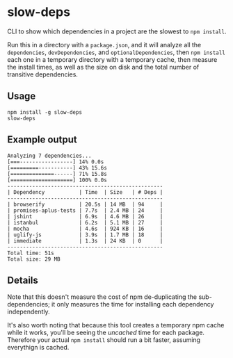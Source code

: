 slow-deps
====

CLI to show which dependencies in a project are the slowest to `npm install`.

Run this in a directory with a `package.json`, and it will analyze all the `dependencies`, 
`devDependencies`, and `optionalDependencies`, then `npm install` each one in a temporary 
directory with a temporary cache, then measure the install times, as well as the size on disk and the total number of transitive dependencies.

Usage
----

    npm install -g slow-deps
    slow-deps

Example output
----

```
Analyzing 7 dependencies...
[===-----------------] 14% 0.0s
[=========-----------] 43% 15.6s
[==============------] 71% 15.8s
[====================] 100% 0.0s
--------------------------------------------------
| Dependency           | Time  | Size   | # Deps |
--------------------------------------------------
| browserify           | 20.5s | 14 MB  | 94     |
| promises-aplus-tests | 7.7s  | 2.4 MB | 24     |
| jshint               | 6.9s  | 4.6 MB | 26     |
| istanbul             | 6.2s  | 5.1 MB | 27     |
| mocha                | 4.6s  | 924 KB | 16     |
| uglify-js            | 3.9s  | 1.7 MB | 18     |
| immediate            | 1.3s  | 24 KB  | 0      |
--------------------------------------------------
Total time: 51s
Total size: 29 MB
```

Details
----

Note that this doesn't measure the cost of npm de-duplicating the sub-dependencies; 
it only measures the time for installing each dependency independently.

It's also worth noting that because this tool creates a temporary npm cache while it works,
you'll be seeing the _uncached_ time for each package. Therefore your actual `npm install` should run a bit faster,
assuming everythign is cached.
